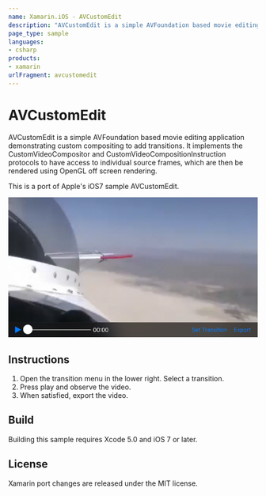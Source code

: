 ```yaml
---
name: Xamarin.iOS - AVCustomEdit
description: "AVCustomEdit is a simple AVFoundation based movie editing application demonstrating custom compositing to add transitions"
page_type: sample
languages:
- csharp
products:
- xamarin
urlFragment: avcustomedit
---
```

# AVCustomEdit

AVCustomEdit is a simple AVFoundation based movie editing application demonstrating custom compositing to add transitions. It implements the CustomVideoCompositor and CustomVideoCompositionInstruction protocols to have access to individual source frames, which are then be rendered using OpenGL off screen rendering.

This is a port of Apple's iOS7 sample AVCustomEdit.

![Home View](Screenshots/screenshot-1.png)

## Instructions

1. Open the transition menu in the lower right. Select a transition.
2. Press play and observe the video.
3. When satisfied, export the video.

## Build

Building this sample requires Xcode 5.0 and iOS 7 or later.

## License

Xamarin port changes are released under the MIT license.
